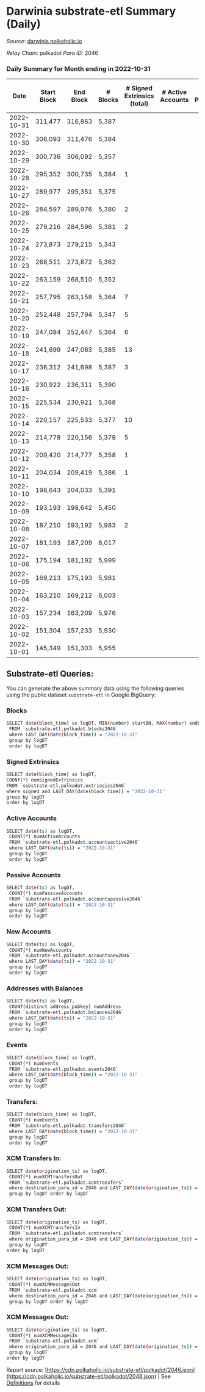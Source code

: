 # Darwinia substrate-etl Summary (Daily)

_Source_: [darwinia.polkaholic.io](https://darwinia.polkaholic.io)

*Relay Chain*: polkadot
*Para ID*: 2046



### Daily Summary for Month ending in 2022-10-31


| Date | Start Block | End Block | # Blocks | # Signed Extrinsics (total) | # Active Accounts | # Passive | # New | # Addresses with Balances | # Events | # Transfers | # XCM Transfers In | # XCM Transfers Out | # XCM In | # XCM Out | Issues | 
| ---- | ----------- | --------- | -------- | --------------------------- | ----------------- | --------- | ----- | ------------------------- | -------- | ----------- | ------------------ | ------------------- | -------- | --------- | ------ |
| 2022-10-31 | 311,477 | 316,863 | 5,387 |  |  |  |  | 21 | 10,777 |   |   |   |  |  |  |
| 2022-10-30 | 306,093 | 311,476 | 5,384 |  |  |  |  | 21 | 10,771 |   |   |   |  |  |  |
| 2022-10-29 | 300,736 | 306,092 | 5,357 |  |  |  |  | 21 | 10,717 |   |   |   |  |  |  |
| 2022-10-28 | 295,352 | 300,735 | 5,384 | 1 |  |  |  |  | 10,841 | 61  | 1  | 1  |  |  |  |
| 2022-10-27 | 289,977 | 295,351 | 5,375 |  |  |  |  |  | 10,753 |   |   |   |  |  |  |
| 2022-10-26 | 284,597 | 289,976 | 5,380 | 2 |  |  |  | 21 | 10,897 | 121  |   |   |  |  |  |
| 2022-10-25 | 279,216 | 284,596 | 5,381 | 2 |  |  |  | 20 | 10,842 | 69  |   |   |  |  |  |
| 2022-10-24 | 273,873 | 279,215 | 5,343 |  |  |  |  |  | 10,689 |   |   |   |  |  |  |
| 2022-10-23 | 268,511 | 273,872 | 5,362 |  |  |  |  |  | 10,727 |   |   |   |  |  |  |
| 2022-10-22 | 263,159 | 268,510 | 5,352 |  |  |  |  |  | 10,707 |   |   |   |  |  |  |
| 2022-10-21 | 257,795 | 263,158 | 5,364 | 7 |  |  |  |  | 11,151 | 365  | 3  | 7  |  |  |  |
| 2022-10-20 | 252,448 | 257,794 | 5,347 | 5 |  |  |  |  | 10,989 | 246  | 4  | 4  |  |  |  |
| 2022-10-19 | 247,084 | 252,447 | 5,364 | 6 |  |  |  |  | 11,042 | 281  |   | 3  |  |  |  |
| 2022-10-18 | 241,699 | 247,083 | 5,385 | 13 |  |  |  |  | 11,238 | 375  | 3  | 4  |  |  |  |
| 2022-10-17 | 236,312 | 241,698 | 5,387 | 3 |  |  |  |  | 10,985 | 186  | 1  | 3  |  |  |  |
| 2022-10-16 | 230,922 | 236,311 | 5,390 |  |  |  |  |  | 10,783 |   |   |   |  |  |  |
| 2022-10-15 | 225,534 | 230,921 | 5,388 |  |  |  |  |  | 10,779 |   |   |   |  |  |  |
| 2022-10-14 | 220,157 | 225,533 | 5,377 | 10 |  |  |  |  | 11,290 | 462  |   | 8  |  |  |  |
| 2022-10-13 | 214,778 | 220,156 | 5,379 | 5 |  |  |  |  | 11,024 | 210  |   | 5  |  |  |  |
| 2022-10-12 | 209,420 | 214,777 | 5,358 | 1 |  |  |  |  | 10,798 | 62  |   | 1  |  |  |  |
| 2022-10-11 | 204,034 | 209,419 | 5,386 | 1 |  |  |  |  | 10,781 |   |   |   |  |  |  |
| 2022-10-10 | 198,643 | 204,033 | 5,391 |  |  |  |  |  | 10,785 |   |   |   |  |  |  |
| 2022-10-09 | 193,193 | 198,642 | 5,450 |  |  |  |  |  | 10,903 |   |   |   |  |  |  |
| 2022-10-08 | 187,210 | 193,192 | 5,983 | 2 |  |  |  |  | 12,075 | 94  |   |   |  |  |  |
| 2022-10-07 | 181,193 | 187,209 | 6,017 |  |  |  |  |  | 12,042 |   |   |   |  |  |  |
| 2022-10-06 | 175,194 | 181,192 | 5,999 |  |  |  |  |  | 12,001 |   |   |   |  |  |  |
| 2022-10-05 | 169,213 | 175,193 | 5,981 |  |  |  |  |  | 11,965 |   |   |   |  |  |  |
| 2022-10-04 | 163,210 | 169,212 | 6,003 |  |  |  |  |  | 12,010 |   |   |   |  |  |  |
| 2022-10-03 | 157,234 | 163,209 | 5,976 |  |  |  |  |  | 11,955 |   |   |   |  |  |  |
| 2022-10-02 | 151,304 | 157,233 | 5,930 |  |  |  |  |  | 11,863 |   |   |   |  |  |  |
| 2022-10-01 | 145,349 | 151,303 | 5,955 |  |  |  |  |  | 11,914 |   |   |   |  |  |  |

## Substrate-etl Queries:
You can generate the above summary data using the following queries using the public dataset `substrate-etl` in Google BigQuery:

### Blocks
```bash
SELECT date(block_time) as logDT, MIN(number) startBN, MAX(number) endBN, COUNT(*) numBlocks 
 FROM `substrate-etl.polkadot.blocks2046`  
 where LAST_DAY(date(block_time)) = "2022-10-31" 
 group by logDT 
 order by logDT
```

### Signed Extrinsics
```bash
SELECT date(block_time) as logDT, 
COUNT(*) numSignedExtrinsics 
FROM `substrate-etl.polkadot.extrinsics2046`  
where signed and LAST_DAY(date(block_time)) = "2022-10-31" 
group by logDT 
order by logDT
```

### Active Accounts
```bash
SELECT date(ts) as logDT, 
 COUNT(*) numActiveAccounts 
 FROM `substrate-etl.polkadot.accountsactive2046` 
 where LAST_DAY(date(ts)) = "2022-10-31" 
 group by logDT 
 order by logDT
```

### Passive Accounts
```bash
SELECT date(ts) as logDT, 
 COUNT(*) numPassiveAccounts 
 FROM `substrate-etl.polkadot.accountspassive2046` 
 where LAST_DAY(date(ts)) = "2022-10-31" 
 group by logDT 
 order by logDT
```

### New Accounts
```bash
SELECT date(ts) as logDT, 
 COUNT(*) numNewAccounts 
 FROM `substrate-etl.polkadot.accountsnew2046` 
 where LAST_DAY(date(ts)) = "2022-10-31" 
 group by logDT
 order by logDT
```

### Addresses with Balances
```bash
SELECT date(ts) as logDT,
 COUNT(distinct address_pubkey) numAddress 
 FROM `substrate-etl.polkadot.balances2046` 
 where LAST_DAY(date(ts)) = "2022-10-31" 
 group by logDT 
 order by logDT
```

### Events
```bash
SELECT date(block_time) as logDT, 
 COUNT(*) numEvents 
 FROM `substrate-etl.polkadot.events2046` 
 where LAST_DAY(date(block_time)) = "2022-10-31" 
 group by logDT 
 order by logDT
```

### Transfers:
```bash
SELECT date(block_time) as logDT, 
 COUNT(*) numEvents 
 FROM `substrate-etl.polkadot.transfers2046` 
 where LAST_DAY(date(block_time)) = "2022-10-31" 
 group by logDT 
 order by logDT
```

### XCM Transfers In:
```bash
SELECT date(origination_ts) as logDT, 
 COUNT(*) numXCMTransfersOut 
 FROM `substrate-etl.polkadot.xcmtransfers` 
 where destination_para_id = 2046 and LAST_DAY(date(origination_ts)) = "2022-10-31" 
 group by logDT order by logDT
```

### XCM Transfers Out:
```bash
SELECT date(origination_ts) as logDT, 
 COUNT(*) numXCMTransfersIn 
 FROM `substrate-etl.polkadot.xcmtransfers` 
 where origination_para_id = 2046 and LAST_DAY(date(origination_ts)) = "2022-10-31" 
 group by logDT 
order by logDT
```

### XCM Messages Out:
```bash
SELECT date(origination_ts) as logDT, 
 COUNT(*) numXCMMessagesOut 
 FROM `substrate-etl.polkadot.xcm` 
 where destination_para_id = 2046 and LAST_DAY(date(origination_ts)) = "2022-10-31" 
 group by logDT order by logDT
```

### XCM Messages Out:
```bash
SELECT date(origination_ts) as logDT, 
 COUNT(*) numXCMMessagesIn 
 FROM `substrate-etl.polkadot.xcm` 
 where origination_para_id = 2046 and LAST_DAY(date(origination_ts)) = "2022-10-31" 
 group by logDT 
order by logDT
```


Report source: [https://cdn.polkaholic.io/substrate-etl/polkadot/2046.json](https://cdn.polkaholic.io/substrate-etl/polkadot/2046.json) | See [Definitions](/DEFINITIONS.md) for details

